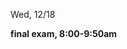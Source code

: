 
<div class="change">
<div class="column_date">
<p markdown="block">

Wed, 12/18
</p>
</div>

<div class="column_recitation">
<p markdown="block">

__final exam, 8:00-9:50am__

</p>
</div>

</div>
